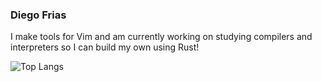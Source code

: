 ### Diego Frias

I make tools for Vim and am currently working on studying compilers and interpreters so I can build my own using Rust!

![Top Langs](https://github-readme-stats.vercel.app/api/top-langs/?username=dzfrias&theme=github_dark&custom_title=5%20Most%20Used%20Languages)
